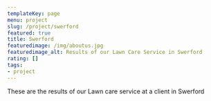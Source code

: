 ```yaml
---
templateKey: page
menu: project
slug: /project/swerford
featured: true
title: Swerford
featuredimage: /img/aboutus.jpg
featuredimage_alt: Results of our Lawn Care Service in Swerford
rating: []
tags:
- project
---
```

These are the results of our Lawn care service at a client in Swerford


